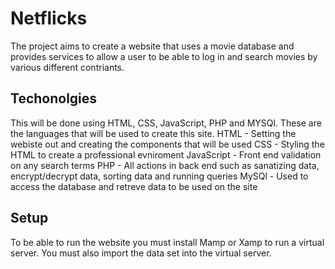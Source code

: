 # Netflicks

The project aims to create a website that uses a movie database and provides services to allow a user to be able to log in and search movies by various different contriants. 

## Techonolgies 
This will be done using HTML, CSS, JavaScript, PHP and MYSQl. These are the languages that will be used to create this site. 
HTML - Setting the webiste out and creating the components that will be used 
CSS - Styling the HTML to create a professional evniroment 
JavaScript - Front end validation on any search terms 
PHP - All actions in back end such as sanatizing data, encrypt/decrypt data, sorting data and running queries
MySQl - Used to access the database and retreve data to be used on the site

## Setup
To be able to run the website you must install Mamp or Xamp to run a virtual server. You must also import the data set into the virtual server. 
